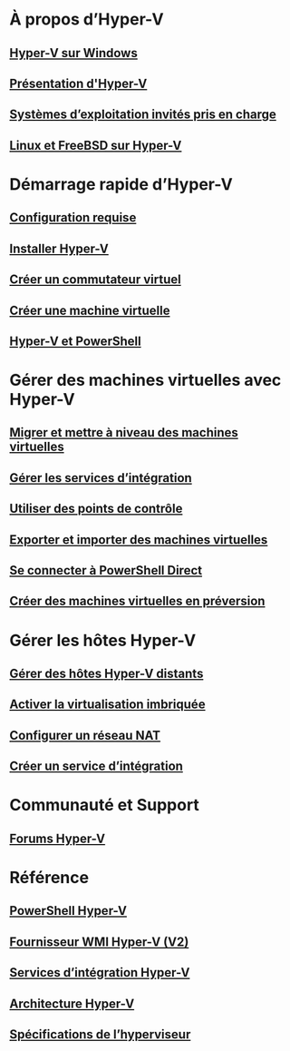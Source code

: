 # À propos d’Hyper-V
## [Hyper-V sur Windows](./windows_welcome.md)
## [Présentation d'Hyper-V](./about/hyperv_on_windows.md)
## [Systèmes d’exploitation invités pris en charge](about/supported_guest_os.md)
## [Linux et FreeBSD sur Hyper-V](https://technet.microsoft.com/library/dn531030.aspx)
# Démarrage rapide d’Hyper-V
## [Configuration requise](quick_start/walkthrough_compatibility.md)
## [Installer Hyper-V](quick_start/walkthrough_install.md)
## [Créer un commutateur virtuel](quick_start/walkthrough_virtual_switch.md)
## [Créer une machine virtuelle](quick_start/walkthrough_create_vm.md)
## [Hyper-V et PowerShell](quick_start/walkthrough_powershell.md)
# Gérer des machines virtuelles avec Hyper-V
## [Migrer et mettre à niveau des machines virtuelles](http://aka.ms/upgradevmconfig)
## [Gérer les services d’intégration](user_guide/managing_ics.md)
## [Utiliser des points de contrôle](user_guide/checkpoints.md)
## [Exporter et importer des machines virtuelles](user_guide/export_import.md)
## [Se connecter à PowerShell Direct](user_guide/vmsession.md)
## [Créer des machines virtuelles en préversion](user_guide/create_pre-release_vm.md) 
# Gérer les hôtes Hyper-V
## [Gérer des hôtes Hyper-V distants](user_guide/remote_host_management.md)
## [Activer la virtualisation imbriquée](user_guide/nesting.md)
## [Configurer un réseau NAT](user_guide/setup_nat_network.md)
## [Créer un service d’intégration](develop/make_mgmt_service.md)
# Communauté et Support
## [Forums Hyper-V](https://social.technet.microsoft.com/Forums/windowsserver/en-US/home?forum=winserverhyperv)
# Référence
## [PowerShell Hyper-V](https://technet.microsoft.com/library/hh848559.aspx)
## [Fournisseur WMI Hyper-V (V2)](https://msdn.microsoft.com/library/hh850319.aspx)
## [Services d’intégration Hyper-V](reference/ic_info.md)
## [Architecture Hyper-V](https://msdn.microsoft.com/en-us/library/cc768520(v=bts.10).aspx)
## [Spécifications de l’hyperviseur](reference/tlfs.md)


<!--HONumber=Jun16_HO5-->


